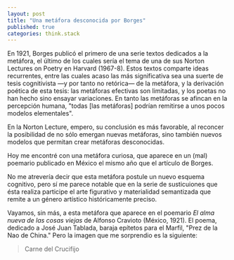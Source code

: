```yaml
---
layout: post
title: "Una metáfora desconocida por Borges"
published: true
categories: think.stack
---
```


En 1921, Borges publicó el primero de una serie textos dedicados a la metáfora, el último de los cuales sería el tema de una de sus Norton Lectures on Poetry en Harvard (1967-8).
Estos textos comparte ideas recurrentes, entre las cuales acaso las más significativa sea una suerte de tesis cognitivista —y por tanto no retórica— de la metáfora, y la derivación poética de esta tesis: las metáforas efectivas son limitadas, y los poetas no han hecho sino ensayar variaciones.
En tanto las metáforas se afincan en la percepción humana, "todas [las metáforas] podrían remitirse a unos pocos modelos elementales". 

En la Norton Lecture, empero, su conclusión es más favorable, al reconcer la posibilidad de no sólo emergan nuevas metáforas, sino también nuevos modelos que permitan crear metáforas desconocidas.

Hoy me encontré con una metáfora curiosa, que aparece en un (mal) poemario publicado en México el mismo año que el artículo de Borges.

No me atrevería decir que esta metáfora postule un nuevo esquema cognitivo, pero sí me parece notable que en la serie de susticuiones que ésta realiza participe el arte figurativo y materialidad semantizada que remite a un género artístico históricamente preciso. 

Vayamos, sin más, a esta metáfora que aparece en el poemario *El alma nueva de las cosas viejas* de Alfonso Cravioto (México, 1921). El poema, dedicado a José Juan Tablada, baraja epítetos para el Marfil, "Prez de la Nao de China." 
Pero la imagen que me sorprendio es la siguiente:

> Carne del Crucifijo

